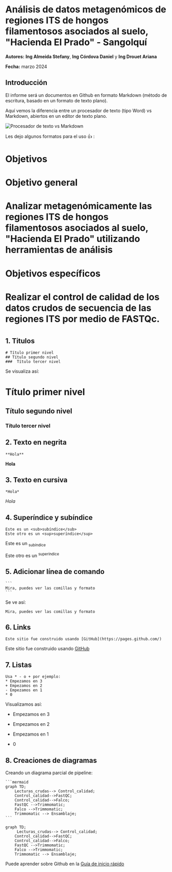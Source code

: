 # Análisis de datos metagenómicos de regiones ITS de hongos filamentosos asociados al suelo, "Hacienda El Prado" - Sangolquí

**Autores:** 
**Ing Almeida Stefany**, **Ing Córdova Daniel** y **Ing Drouet Ariana**

**Fecha:**  marzo 2024

## Introducción

El informe será un documentos en Github en formato Markdown (método de escritura, basado en un formato de texto plano).

Aquí vemos la diferencia entre un procesador de texto (tipo Word) vs Markdown, abiertos en un editor de texto plano. 

![Procesador de texto vs Markdown](/Proyecto_ejemplo/imagenes/editor_texto_plano.png)


Les dejo algunos formatos para el uso :+1: :

# Objetivos

# Objetivo general
# Analizar metagenómicamente las regiones ITS de hongos filamentosos asociados al suelo, "Hacienda El Prado" utilizando herramientas de análisis 

# Objetivos específicos
# Realizar el control de calidad de los datos crudos de secuencia de las regiones ITS por medio de FASTQc.
# 

## 1. Titulos
```
# Título primer nivel
## Título segundo nivel
###  Título tercer nivel
```
Se visualiza así:
# Título primer nivel
## Título segundo nivel
###  Título tercer nivel

## 2. Texto en negrita
```
**Hola**
```
**Hola**

## 3. Texto en cursiva

```
*Hola*
```
*Hola*

## 4. Superíndice y subíndice
```
Este es un <sub>subíndice</sub> 
Este otro es un <sup>superíndice</sup> 
```
Este es un <sub>subíndice</sub> 

Este otro es un <sup>superíndice</sup>

## 5. Adicionar línea de comando

````
```
Mira, puedes ver las comillas y formato
```
````
Se ve así:

```
Mira, puedes ver las comillas y formato
```
## 6. Links
```
Este sitio fue construido usando [GitHub](https://pages.github.com/)
```
Este sitio fue construido usando [GitHub](https://pages.github.com/)

## 7. Listas
```
Usa * - o + por ejemplo:
* Empezamos en 3
+ Empezamos en 2
- Empezamos en 1
* 0
```

Visualizamos así:
* Empezamos en 3
+ Empezamos en 2
- Empezamos en 1
* 0

## 8. Creaciones de diagramas

Creando un diagrama parcial  de pipeline:
````
```mermaid
graph TD;
    Lecturas_crudas--> Control_calidad;
    Control_calidad-->FastQC;
    Control_calidad-->Falco;
    FastQC -->Trimmomatic;
    Falco -->Trimmomatic;
    Trimmomatic --> Ensamblaje;
```
````

```mermaid
graph TD;
     Lecturas_crudas--> Control_calidad;
    Control_calidad-->FastQC;
    Control_calidad-->Falco;
    FastQC -->Trimmomatic;
    Falco -->Trimmomatic;
    Trimmomatic --> Ensamblaje;
```



Puede aprender sobre Github en la [Guía de inicio rápido](https://docs.github.com/es/get-started/start-your-journey)
